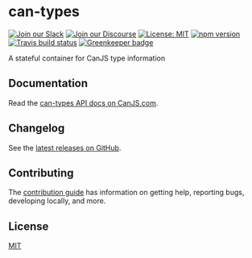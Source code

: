 # can-types

[![Join our Slack](https://img.shields.io/badge/slack-join%20chat-611f69.svg)](https://www.bitovi.com/community/slack?utm_source=badge&utm_medium=badge&utm_campaign=pr-badge&utm_content=badge)
[![Join our Discourse](https://img.shields.io/discourse/https/forums.bitovi.com/posts.svg)](https://forums.bitovi.com/?utm_source=badge&utm_medium=badge&utm_campaign=pr-badge&utm_content=badge)
[![License: MIT](https://img.shields.io/badge/license-MIT-blue.svg)](https://github.com/canjs/can-types/blob/master/LICENSE.md)
[![npm version](https://badge.fury.io/js/can-types.svg)](https://www.npmjs.com/package/can-types)
[![Travis build status](https://travis-ci.org/canjs/can-types.svg?branch=master)](https://travis-ci.org/canjs/can-types)
[![Greenkeeper badge](https://badges.greenkeeper.io/canjs/can-types.svg)](https://greenkeeper.io/)

A stateful container for CanJS type information

## Documentation

Read the [can-types API docs on CanJS.com](https://canjs.com/doc/can-types.html).

## Changelog

See the [latest releases on GitHub](https://github.com/canjs/can-types/releases).

## Contributing

The [contribution guide](https://github.com/canjs/can-types/blob/master/CONTRIBUTING.md) has information on getting help, reporting bugs, developing locally, and more.

## License

[MIT](https://github.com/canjs/can-types/blob/master/LICENSE.md)
